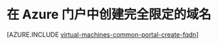 <!-- not suitable for Mooncake -->

<properties
   pageTitle="在 Azure 门户中为 VM 创建 FQDN | Azure"
   description="了解如何在 Azure 门户中为基于资源管理器的虚拟机创建完全限定域名或 FQDN。"
   services="virtual-machines-linux"
   documentationCenter=""
   authors="dsk-2015"
   manager="timlt"
   editor="tysonn"
   tags="azure-resource-manager"/>

<tags
	ms.service="virtual-machines-linux"
	ms.date="04/04/2016"
	wacn.date="06/29/2016"/>

# 在 Azure 门户中创建完全限定的域名

[AZURE.INCLUDE [virtual-machines-common-portal-create-fqdn](../includes/virtual-machines-common-portal-create-fqdn.md)]

<!---HONumber=Mooncake_0411_2016-->